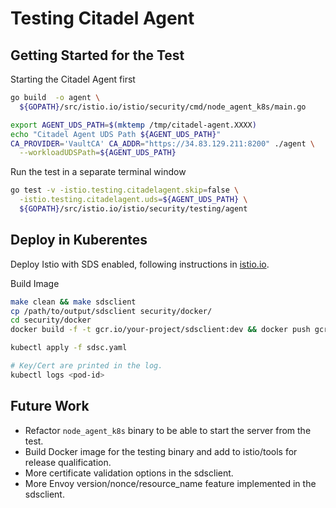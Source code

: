 # Testing Citadel Agent

## Getting Started for the Test

Starting the Citadel Agent first

```bash
go build  -o agent \
  ${GOPATH}/src/istio.io/istio/security/cmd/node_agent_k8s/main.go

export AGENT_UDS_PATH=$(mktemp /tmp/citadel-agent.XXXX)
echo "Citadel Agent UDS Path ${AGENT_UDS_PATH}"
CA_PROVIDER='VaultCA' CA_ADDR="https://34.83.129.211:8200" ./agent \
  --workloadUDSPath=${AGENT_UDS_PATH}
```

Run the test in a separate terminal window

```bash
go test -v -istio.testing.citadelagent.skip=false \
  -istio.testing.citadelagent.uds=${AGENT_UDS_PATH} \
  ${GOPATH}/src/istio.io/istio/security/testing/agent
```

## Deploy in Kuberentes

Deploy Istio with SDS enabled, following instructions in [istio.io](https://istio.io/docs/tasks/security/auth-sds/).

Build Image

```bash
make clean && make sdsclient
cp /path/to/output/sdsclient security/docker/
cd security/docker
docker build -f -t gcr.io/your-project/sdsclient:dev && docker push gcr.io/your-project/sdsclient:dev
```

```bash
kubectl apply -f sdsc.yaml

# Key/Cert are printed in the log.
kubectl logs <pod-id>
```

## Future Work

- Refactor `node_agent_k8s` binary to be able to start the server from the test.
- Build Docker image for the testing binary and add to istio/tools for release qualification.
- More certificate validation options in the sdsclient.
- More Envoy version/nonce/resource_name feature implemented in the sdsclient.